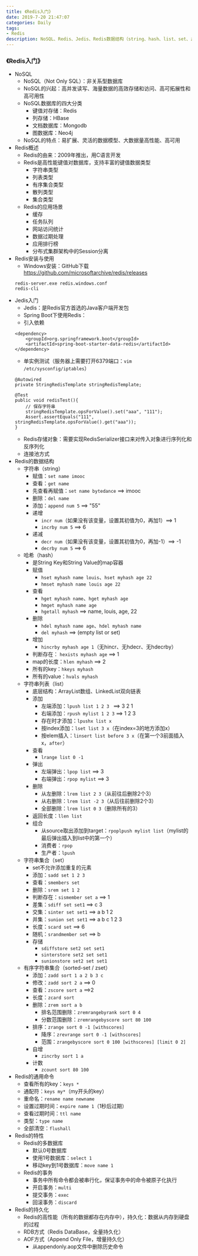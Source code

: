 ```yaml
---
title: 《Redis入门》
date: 2019-7-20 21:47:07
categories: Daily
tags: 
- Redis
description: NoSQL、Redis、Jedis、Redis数据结构（string、hash、list、set、zset）、Redis特性（多数据库、事务）、持久化（RDB、AOF）
---
```


### 《Redis入门》
- NoSQL
    - NoSQL（Not Only SQL）：非关系型数据库
    - NoSQL的兴起：高并发读写、海量数据的高效存储和访问、高可拓展性和高可用性
    - NoSQL数据库的四大分类
        - 键值对存储：Redis
        - 列存储：HBase
        - 文档数据库：Mongodb
        - 图数据库：Neo4j
    - NoSQL的特点：易扩展、灵活的数据模型、大数据量高性能、高可用
- Redis概述
    - Redis的由来：2009年推出，用C语言开发
    - Redis是高性能键值对数据库，支持丰富的键值数据类型
        - 字符串类型
        - 列表类型
        - 有序集合类型
        - 散列类型
        - 集合类型
    - Redis的应用场景
        - 缓存
        - 任务队列
        - 网站访问统计
        - 数据过期处理
        - 应用排行榜
        - 分布式集群架构中的Session分离
- Redis安装与使用
    - Windows安装：GitHub下载 https://github.com/microsoftarchive/redis/releases
    ```
    redis-server.exe redis.windows.conf
    redis-cli
    ```
- Jedis入门
    - Jedis：是Redis官方首选的Java客户端开发包
    - Spring Boot下使用Redis：
    - 引入依赖
    ```
    <dependency>
        <groupId>org.springframework.boot</groupId>
        <artifactId>spring-boot-starter-data-redis</artifactId>
    </dependency>
    ```
    - 单实例测试（服务器上需要打开6379端口：`vim /etc/sysconfig/iptables`）
    ```
    @Autowired
    private StringRedisTemplate stringRedisTemplate;

    @Test
    public void redisTest(){
        // 保存字符串
        stringRedisTemplate.opsForValue().set("aaa", "111");
        Assert.assertEquals("111", stringRedisTemplate.opsForValue().get("aaa"));
    }
    ```
    - Redis存储对象：需要实现RedisSerializer<T>接口来对传入对象进行序列化和反序列化
    - 连接池方式
- Redis的数据结构
    - 字符串（string）
        - 赋值：`set name imooc`
        - 查看：`get name`
        - 先查看再赋值：`set name bytedance` ==> imooc
        - 删除：`del name`
        - 添加：`append num 5` ==> "55" 
        - 递增
            - `incr num`（如果没有该变量，设置其初值为0，再加1）==> 1
            - `incrby num 5` ==> 6
        - 递减
            - `decr num`（如果没有该变量，设置其初值为0，再加-1）==> -1
            - `decrby num 5` ==> 6
    - 哈希（hash）
        - 是String Key和String Value的map容器
        - 赋值
            - `hset myhash name louis`、`hset myhash age 22`
            -  `hmset myhash name louis age 22` 
        - 查看
            - `hget myhash name`、`hget myhash age`
            - `hmget myhash name age`
            - `hgetall myhash` ==> name, louis, age, 22
        - 删除
            - `hdel myhash name age`、`hdel myhash name`
            - `del myhash` ==> (empty list or set)
        - 增加
            - `hincrby myhash age 1`（无hincr、无hdecr、无hdecrby）
        - 判断存在： `hexists myhash age` ==> 1
        - map的长度：`hlen myhash` ==> 2
        - 所有的key：`hkeys myhash` 
        - 所有的value：`hvals myhash` 
    - 字符串列表（list）
        - 底层结构：ArrayList数组、LinkedList双向链表
        - 添加
            - 左端添加：`lpush list 1 2 3 ` ==> 3 2 1 
            - 右端添加：`rpush mylist 1 2 3` ==> 1 2 3
            - 存在时才添加：`lpushx list x`
            - 按index添加：`lset list 3 x`（在index=3的地方添加x）
            - 按elem插入：`linsert list before 3 x`（在第一个3前面插入x，`after`）
        - 查看
            - `lrange list 0 -1`
        - 弹出
            - 左端弹出：`lpop list` ==> 3
            - 右端弹出：`rpop mylist` ==> 3
        - 删除
            - 从左删除：`lrem list 2 3`（从前往后删除2个3）
            - 从右删除：`lrem list -2 3`（从后往前删除2个3）
            - 全部删除：`lrem list 0 3`（删除所有的3）
        - 返回长度：`llen list`
        - 组合
            - 从source取出添加到target：`rpoplpush mylist list`（mylist的最后弹出插入到list中的第一个）
            - 消费者：`rpop`
            - 生产者：`lpush`
    - 字符串集合（set）
        - set不允许添加重复的元素
        - 添加：`sadd set 1 2 3`
        - 查看：`smembers set`
        - 删除：`srem set 1 2`
        - 判断存在：`sismember set a` ==> 1
        - 差集：`sdiff set set1` ==> c 3
        - 交集：`sinter set set1` ==> a b 1 2
        - 并集：`sunion set set1` ==> a b c 1 2 3
        - 长度：`scard set` ==> 6
        - 随机：`srandmember set` ==> b
        - 存储
            - `sdiffstore set2 set set1`
            - `sinterstore set2 set set1`
            - `sunionstore set2 set set1`
    - 有序字符串集合（sorted-set / zset）
        - 添加：`zadd sort 1 a 2 b 3 c`
        - 修改：`zadd sort 2 a` ==> 0
        - 查看：`zscore sort a` ==>2
        - 长度：`zcard sort`
        - 删除：`zrem sort a b`
            - 排名范围删除：`zremrangebyrank sort 0 4`
            - 分数范围删除：`zremrangebyscore sort 80 100`
        - 排序：`zrange sort 0 -1 [withscores]`
            - 降序：`zrevrange sort 0 -1 [withscores]`
            - 范围：`zrangebyscore sort 0 100 [withscores] [limit 0 2]`
        - 自增
            - `zincrby sort 1 a`
        - 计数
            - `zcount sort 80 100` 
- Redis的通用命令
    - 查看所有的key：`keys *`
    - 通配符：`keys my*`（my开头的key）
    - 重命名：`rename name newname`
    - 设置过期时间：`expire name 1`（1秒后过期）
    - 查看过期时间：`ttl name`
    - 类型：`type name`
    - 全部清空：`flushall`
- Redis的特性
    - Redis的多数据库
        - 默认0号数据库
        - 使用1号数据库：`select 1`
        - 移动key到1号数据库：`move name 1`
    - Redis的事务
        - 事务中所有命令都会被串行化，保证事务中的命令被原子化执行
        - 开启事务：`multi`
        - 提交事务：`exec`
        - 回滚事务：`discard`
- Redis的持久化
    - Redis的高性能（所有的数据都存在内存中），持久化：数据从内存到硬盘的过程
    - RDB方式（Redis DataBase，全量持久化）
    - AOF方式（Append Only File，增量持久化） 
        - 从appendonly.aop文件中删除历史命令